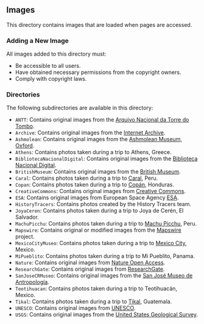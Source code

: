 ## Images

This directory contains images that are loaded when pages are accessed.

### Adding a New Image

All images added to this directory must:

- Be accessible to all users.
- Have obtained necessary permissions from the copyright owners.
- Comply with copyright laws.

### Directories

The following subdirectories are available in this directory:

- `ANTT`: Contains original images from the [Arquivo Nacional da Torre do Tombo](https://digitarq.arquivos.pt/).
- `Archive`: Contains original images from the [Internet Archive](https://archive.org/).
- `Ashmolean`: Contains original images from the [Ashmolean Museum, Oxford](https://www.ashmolean.org/).
- `Athens`: Contains photos taken during a trip to Athens, Greece.
- `BibliotecaNacionalDigital`: Contains original images from the [Biblioteca Nacional Digital](https://bndigital.bnportugal.gov.pt/).
- `BritishMuseum`: Contains original images from the [British Museum](https://www.britishmuseum.org/collection/).
- `Caral`: Contains photos taken during a trip to [Caral](https://www.zonacaral.gob.pe), Peru.
- `Copan`: Contains photos taken during a trip to [Copán](https://ihah.hn/parque-arqueologico-copan/), Honduras.
- `CreativeCommons`: Contains original images from [Creative Commons](https://creativecommons.org/).
- `ESA`: Contains original images from European Space Agency [ESA](https://www.esa.int/).
- `HistoryTracers`: Contains photos created by the History Tracers team.
- `JoyaCeren`: Contains photos taken during a trip to Joya de Cerén, El Salvador.
- `MachuPicchu`: Contains photos taken during a trip to [Machu Picchu](https://www.machupicchu.gob.pe/), Peru.
- `Mapswire`: Contains original or modified images from the [Mapswire](http://mapswire.com/) project.
- `MexicoCityMuseo`: Contains photos taken during a trip to [Mexico City](https://www.inah.gob.mx), Mexico.
- `MiPueblito`: Contains photos taken during a trip to Mi Pueblito, Panama.
- `Nature`: Contains original images from [Nature Open Access](https://www.nature.com/nature-portfolio/open-access).
- `ResearchGate`: Contains original images from [ResearchGate](http://researchgate.net/).
- `SanJoseCRMuseo`: Contains original images from the [San José Museo de Antropología](https://www.museocostarica.go.cr/).
- `Teotihuacan`: Contains photos taken during a trip to Teotihuacán, Mexico.
- `Tikal`: Contains photos taken during a trip to [Tikal](https://tikalnationalpark.org/), Guatemala.
- `UNESCO`: Contains original images from [UNESCO](https://whc.unesco.org/).
- `USGS`: Contains original images from the [United States Geological Survey](https://www.usgs.gov/media/images/water-cycle-png).
